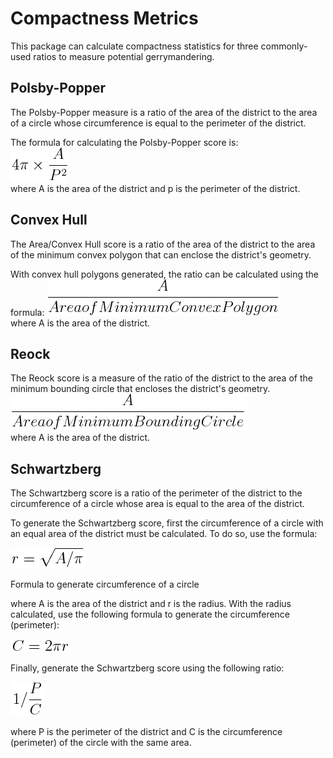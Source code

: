 
Compactness Metrics
===================

This package can calculate compactness statistics for three commonly-used ratios to measure potential gerrymandering.

## Polsby-Popper
The Polsby-Popper measure is a ratio of the area of the district to the area of a circle whose circumference is equal to the perimeter of the district.

The formula for calculating the Polsby-Popper score is:  
![](https://github.com/cicero-data/compactness-stats/raw/master/img/polsby-popper-formula.png)  
where A is the area of the district and p is the perimeter of the district.

## Convex Hull
The Area/Convex Hull score is a ratio of the area of the district to the area of the minimum convex polygon that can enclose the district's geometry.  

With convex hull polygons generated, the ratio can be calculated using the formula:
![](https://github.com/cicero-data/compactness-stats/raw/master/img/convexhull-formula.png)  
where A is the area of the district.

## Reock
The Reock score is a measure of the ratio of the district to the area of the minimum bounding circle that encloses the district's geometry.  
![](https://github.com/cicero-data/compactness-stats/raw/master/img/reock-formula.png)  
where A is the area of the district.

## Schwartzberg
The Schwartzberg score is a ratio of the perimeter of the district to the circumference of a circle whose area is equal to the area of the district.

To generate the Schwartzberg score, first the circumference of a circle with an equal area of the district must be calculated. To do so, use the formula:

![](https://github.com/cicero-data/compactness-stats/raw/master/img/schwartzberg-formula-1.png)

Formula to generate circumference of a circle

where A is the area of the district and r is the radius. With the radius calculated, use the following formula to generate the circumference (perimeter):

![](https://github.com/cicero-data/compactness-stats/raw/master/img/schwartzberg-formula-2.png)

Finally, generate the Schwartzberg score using the following ratio:

![](https://github.com/cicero-data/compactness-stats/raw/master/img/schwartzberg-formula-3.png?raw=true)

where P is the perimeter of the district and C is the circumference (perimeter) of the circle with the same area.

